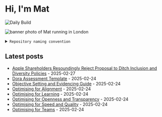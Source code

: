 # Hi, I'm Mat

![Daily Build](https://github.com/mat-0/mat-0/workflows/Daily%20Build/badge.svg)

![banner photo of Mat running in London](https://raw.githubusercontent.com/mat-0/mat-0/master/images/gh-header-image-cropped.jpg)

<details><summary><code>Repository naming convention</code></summary>
  
Repositories, where possible, are lowercase with underscores and follow the naming conventions below. 

  
- For demonstrations or proof of concepts, use the format `demo_name`.
- Boilerplate or templates are named in the format `template_name`.
  - where appropriate these are also published through GitHub pages and will be available at `username.github.io/repo_name`.
- WordPress-related content (mostly plugins) are prefixed with `wp_`.
- Twitter bots are prefixed with `bot_`.
- Standard repositories are named as they are, sometimes this might be a domain name e.g. `thechels.uk`.
</details>

## Latest posts

<!-- blog starts -->
- [Apple Shareholders Resoundingly Reject Proposal to Ditch Inclusion and Diversity Policies](https://thechels.uk/apple-shareholders-resoundingly-reject-proposal-to-ditch-inclusion-and-diversity-policies) - 2025-02-27
- [Dora Assessment Template](https://thechels.uk/dora-assessment) - 2025-02-24
- [Objective Setting and Evidencing Guide](https://thechels.uk/objective-setting-guide) - 2025-02-24
- [Optimising for Alignment](https://thechels.uk/optimising-for-alignment) - 2025-02-24
- [Optimising for Learning](https://thechels.uk/optimising-for-learning) - 2025-02-24
- [Optimising for Openness and Transparency](https://thechels.uk/optimising-for-openness) - 2025-02-24
- [Optimising for Speed and Quality](https://thechels.uk/optimising-for-speed-and-quality) - 2025-02-24
- [Optimising for Teams](https://thechels.uk/optimising-for-teams) - 2025-02-24
<!-- blog ends -->
